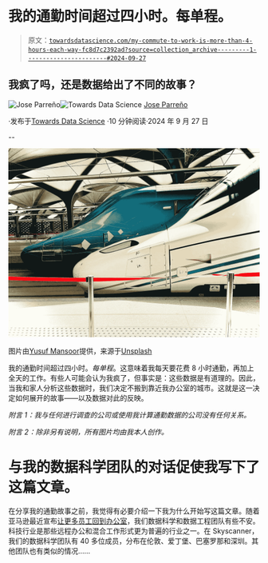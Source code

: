 # 我的通勤时间超过四小时。每单程。

> 原文：[`towardsdatascience.com/my-commute-to-work-is-more-than-4-hours-each-way-fc8d7c2392ad?source=collection_archive---------1-----------------------#2024-09-27`](https://towardsdatascience.com/my-commute-to-work-is-more-than-4-hours-each-way-fc8d7c2392ad?source=collection_archive---------1-----------------------#2024-09-27)

## 我疯了吗，还是数据给出了不同的故事？

[](https://medium.com/@joparga3?source=post_page---byline--fc8d7c2392ad--------------------------------)![Jose Parreño](https://medium.com/@joparga3?source=post_page---byline--fc8d7c2392ad--------------------------------)[](https://towardsdatascience.com/?source=post_page---byline--fc8d7c2392ad--------------------------------)![Towards Data Science](https://towardsdatascience.com/?source=post_page---byline--fc8d7c2392ad--------------------------------) [Jose Parreño](https://medium.com/@joparga3?source=post_page---byline--fc8d7c2392ad--------------------------------)

·发布于[Towards Data Science](https://towardsdatascience.com/?source=post_page---byline--fc8d7c2392ad--------------------------------) ·10 分钟阅读·2024 年 9 月 27 日

--

![](img/91d5a8896cc4cfdedadaf6f59428de2b.png)

图片由[Yusuf Mansoor](https://unsplash.com/@yusuf337?utm_content=creditCopyText&utm_medium=referral&utm_source=unsplash)提供，来源于[Unsplash](https://unsplash.com/photos/two-trains-parked-next-to-each-other-in-a-train-station-Sr1OtQwvVjk?utm_content=creditCopyText&utm_medium=referral&utm_source=unsplash)

我的通勤时间超过四小时。*每单程*。这意味着我每天要花费 8 小时通勤，再加上全天的工作。有些人可能会认为我疯了，但事实是：这些数据是有道理的。因此，当我和家人分析这些数据时，我们决定不搬到靠近我办公室的城市。这就是这一决定如何展开的故事——以及数据对此的反映。

*附言 1：我与任何进行调查的公司或使用我计算通勤数据的公司没有任何关系。*

*附言 2：除非另有说明，所有图片均由我本人创作。*

# 与我的数据科学团队的对话促使我写下了这篇文章。

在分享我的通勤故事之前，我觉得有必要介绍一下我为什么开始写这篇文章。随着亚马逊最近宣布[让更多员工回到办公室](https://fortune.com/2024/09/16/andy-jassy-5-days-return-to-office-order-amazon-work-culture-concerns/)，我们数据科学和数据工程团队有些不安。科技行业是那些远程办公和混合工作形式更为普遍的行业之一。在 Skyscanner，我们的数据科学团队有 40 多位成员，分布在伦敦、爱丁堡、巴塞罗那和深圳。其他团队也有类似的情况……
